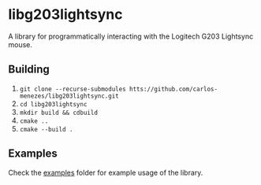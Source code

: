 # libg203lightsync

A library for programmatically interacting with the Logitech G203 Lightsync mouse.

## Building

1. `git clone --recurse-submodules htts://github.com/carlos-menezes/libg203lightsync.git`
2. `cd libg203lightsync`
3. `mkdir build && cdbuild`
4. `cmake ..`
5. `cmake --build .`

## Examples
Check the [examples](/examples) folder for example usage of the library.